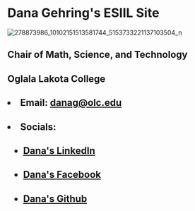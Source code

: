
## <h1>Dana Gehring's ESIIL Site</h1>

![278873986_10102151513581744_5153733221137103504_n](https://user-images.githubusercontent.com/78752548/227621682-dd7aa54b-4e14-4746-ac09-a13cff9464c6.jpg)

## Chair of Math, Science, and Technology
## Oglala Lakota College

## <ul>
##  <li>Email: danag@olc.edu</li>
##  <li>Socials:</li>
##    <ul><li>[Dana's LinkedIn](https://www.linkedin.com/in/dana-gehring/)<a href="https://www.linkedin.com/in/dana-gehring/"></a></li></ul>
##    <ul><li>[Dana's Facebook](https://www.facebook.com/dana.gehring)<a href="https://www.facebook.com/dana.gehring"></a></li></ul>
##    <ul><li>[Dana's Github](https://github.com/drg799802)<a href="https://github.com/drg799802"></a></li></ul>  
  </ul>
  
